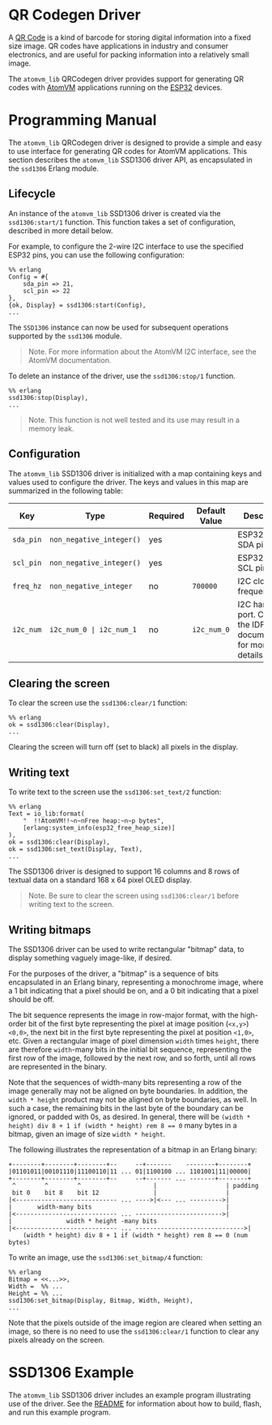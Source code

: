 
# QR Codegen Driver

A [QR Code](https://en.wikipedia.org/wiki/QR_code) is a kind of barcode for storing digital information into a fixed size image.  QR codes have applications in industry and consumer electronics, and are useful for packing information into a relatively small image.

The `atomvm_lib` QRCodegen driver provides support for generating QR codes with [AtomVM](https://github.com/bettio/AtomVM) applications running on the [ESP32](https://www.espressif.com/en/products/socs/esp32) devices.



# Programming Manual

The `atomvm_lib` QRCodegen driver is designed to provide a simple and easy to use interface for generating QR codes for AtomVM applications.  This section describes the `atomvm_lib` SSD1306 driver API, as encapsulated in the `ssd1306` Erlang module.

## Lifecycle

An instance of the `atomvm_lib` SSD1306 driver is created via the `ssd1306:start/1` function.  This function takes a set of configuration, described in more detail below.

For example, to configure the 2-wire I2C interface to use the specified ESP32 pins, you can use the following configuration:

    %% erlang
    Config = #{
        sda_pin => 21,
        scl_pin => 22
    },
    {ok, Display} = ssd1306:start(Config),
    ...

The `SSD1306` instance can now be used for subsequent operations supported by the `ssd1306` module.

> Note.  For more information about the AtomVM I2C interface, see the AtomVM documentation.

To delete an instance of the driver, use the `ssd1306:stop/1` function.

    %% erlang
    ssd1306:stop(Display),
    ...

> Note.  This function is not well tested and its use may result in a memory leak.

## Configuration

The `atomvm_lib` SSD1306 driver is initialized with a map containing keys and values used to configure the driver.  The keys and values in this map are summarized in the following table:

| Key | Type | Required | Default Value | Description |
|-----|-------|----------|---------------|-------------|
| `sda_pin` | `non_negative_integer()` | yes  |  | ESP32 I2C SDA pin |
| `scl_pin` | `non_negative_integer()` | yes  |  | ESP32 I2C SCL pin |
| `freq_hz` | `non_negative_integer` | no  | `700000` | I2C clock frequency |
| `i2c_num` | `i2c_num_0 \| i2c_num_1` | no  | `i2c_num_0` | I2C hardware port.  Consult the IDF SDK documentation for more details. |

## Clearing the screen

To clear the screen use the `ssd1306:clear/1` function:

    %% erlang
    ok = ssd1306:clear(Display),
    ...

Clearing the screen will turn off (set to black) all pixels in the display.

## Writing text

To write text to the screen use the `ssd1306:set_text/2` function:

    %% erlang
    Text = io_lib:format(
        "  !!AtomVM!!~n~nFree heap:~n~p bytes",
        [erlang:system_info(esp32_free_heap_size)]
    ),
    ok = ssd1306:clear(Display),
    ok = ssd1306:set_text(Display, Text),
    ...

The SSD1306 driver is designed to support 16 columns and 8 rows of textual data on a standard 168 x 64 pixel OLED display.

> Note. Be sure to clear the screen using `ssd1306:clear/1` before writing text to the screen.

## Writing bitmaps

The SSD1306 driver can be used to write rectangular "bitmap" data, to display something vaguely image-like, if desired.

For the purposes of the driver, a "bitmap" is a sequence of bits encapsulated in an Erlang binary, representing a monochrome image, where a 1 bit indicating that a pixel should be on, and a 0 bit indicating that a pixel should be off.

The bit sequence represents the image in row-major format, with the high-order bit of the first byte representing the pixel at image position (`<x,y>`) `<0,0>`, the next bit in the first byte representing the pixel at position `<1,0>`, etc.  Given a rectangular image of pixel dimension `width` times `height`, there are therefore `width`-many bits in the initial bit sequence, representing the first row of the image, followed by the next row, and so forth, until all rows are represented in the binary.

Note that the sequences of width-many bits representing a row of the image generally may not be aligned on byte boundaries.  In addition, the `width * height` product may not be aligned on byte boundaries, as well.  In such a case, the remaining bits in the last byte of the boundary can be ignored, or padded with 0s, as desired.  In general, there will be `(width * height) div 8 + 1 if (width * height) rem 8 == 0` many bytes in a bitmap, given an image of size `width * height`.

The following illustrates the representation of a bitmap in an Erlang binary:

    +--------+--------+--------+--     --+-------    --------+--------+
    |01101011|00101110|11100110|11 ... 01|1100100 ... 1101001|11|00000|
    +--------+--------+--------+--     --+------- ... -------+--------+
     ^        ^        ^                    |                   | padding
     bit 0    bit 8    bit 12               |                   |
    |<---------------------------- ... ---->|<--- ... --------->|
    |       width-many bits                                     |
    |<---------------------------- ... ------------------------>|
    |               width * height -many bits
    |<---------------------------- ... ------------------------------>|
        (width * height) div 8 + 1 if (width * height) rem 8 == 0 (num bytes)

To write an image, use the `ssd1306:set_bitmap/4` function:

    %% erlang
    Bitmap = <<...>>,
    Width =  %% ...
    Height = %% ...
    ssd1306:set_bitmap(Display, Bitmap, Width, Height),
    ...


Note that the pixels outside of the image region are cleared when setting an image, so there is no need to use the `ssd1306:clear/1` function to clear any pixels already on the screen.

# SSD1306 Example

The `atomvm_lib` SSD1306 driver includes an example program illustrating use of the driver.  See the [README](../examples/ssd1306_example/README.md) for information about how to build, flash, and run this example program.

